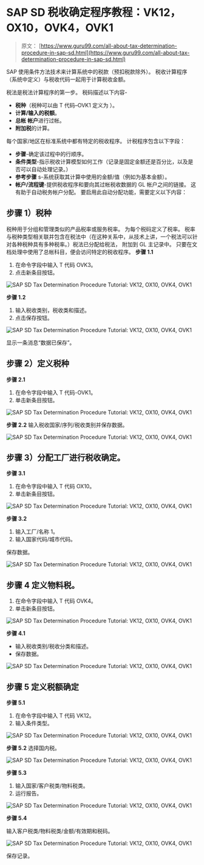 # SAP SD 税收确定程序教程：VK12，OX10，OVK4，OVK1

> 原文： [https://www.guru99.com/all-about-tax-determination-procedure-in-sap-sd.html](https://www.guru99.com/all-about-tax-determination-procedure-in-sap-sd.html)

SAP 使用条件方法技术来计算系统中的税款（预扣税款除外）。 税收计算程序（系统中定义）与税收代码一起用于计算税收金额。

税法是税法计算程序的第一步。 税码描述以下内容-

*   **税种**（税种可以由 T 代码–OVK1 定义为  ）。
*   **计算/输入的税额**。
*   **总帐** **帐户**进行过帐。
*   **附加税**的计算。

每个国家/地区在标准系统中都有特定的税收程序。 计税程序包含以下字段：

*   **步骤**-确定该过程中的行顺序。
*   **条件类型**-指示税收计算模型如何工作（记录是固定金额还是百分比，以及是否可以自动处理记录。）
*   **参考步骤** s-系统获取其计算中使用的金额/值（例如为基本金额）。
*   **帐户/流程键**-提供税收程序和要向其过帐税收数据的 GL 帐户之间的链接。 这有助于自动税务帐户分配。 要启用此自动分配功能，需要定义以下内容：

## 步骤 1）税种

税种用于分组和管理类似的产品税率或服务税率。 为每个税码定义了税率。 税率与税种类型相关联并包含在税法中（在这种关系中，从技术上讲，一个税法可以针对各种税种具有多种税率。）税法已分配给税法， 附加到 GL 主记录中。 只要在文档处理中使用了总帐科目，便会访问特定的税收程序。 **步骤 1.1**

1.  在命令字段中输入 T 代码 OVK3。
2.  点击新条目按钮。

![SAP SD Tax Determination Procedure Tutorial: VK12, OX10, OVK4, OVK1](img/53e3bc360fd60728374a59cbbaf6cadc.png)

**步骤 1.2**

1.  输入税收类别，税收类和描述。
2.  点击保存按钮。

![SAP SD Tax Determination Procedure Tutorial: VK12, OX10, OVK4, OVK1](img/9e776675533261c365919507c2919c39.png)

显示一条消息“数据已保存”。

## 步骤 2）定义税种

**步骤 2.1**

1.  在命令字段中输入 T 代码-OVK1。
2.  单击新条目按钮。

![SAP SD Tax Determination Procedure Tutorial: VK12, OX10, OVK4, OVK1](img/a3307306f359e700d039241af7b9efb9.png)

**步骤 2.2** 输入税收国家/序列/税收类别并保存数据。

![SAP SD Tax Determination Procedure Tutorial: VK12, OX10, OVK4, OVK1](img/761821e274f3ea167b745a1d92d8cba3.png)

## 步骤 3）分配工厂进行税收确定。

**步骤 3.1**

1.  在命令字段中输入 T 代码 OX10。
2.  单击新条目按钮。

![SAP SD Tax Determination Procedure Tutorial: VK12, OX10, OVK4, OVK1](img/7442aec9e3a121506aaec04158000b17.png)

**步骤 3.2**

1.  输入工厂/名称 1。
2.  输入国家代码/城市代码。

保存数据。

![SAP SD Tax Determination Procedure Tutorial: VK12, OX10, OVK4, OVK1](img/b5f01742dfadc01777da5c062cd3f17a.png)

## 步骤 4 定义物料税。

1.  在命令字段中输入 T 代码 OVK4。
2.  单击新条目按钮。

![SAP SD Tax Determination Procedure Tutorial: VK12, OX10, OVK4, OVK1](img/477c16d731923cf04aff2952dcff255a.png)

**步骤 4.1**

*   输入税收类别/税收分类和描述。
*   保存数据。

![SAP SD Tax Determination Procedure Tutorial: VK12, OX10, OVK4, OVK1](img/907eee7171fbb1d23dc082cbce23e4b5.png)

## **步骤 5** **定义税额确定**

**步骤 5.1**

1.  在命令字段中输入 T 代码 VK12。
2.  输入条件类型。

![SAP SD Tax Determination Procedure Tutorial: VK12, OX10, OVK4, OVK1](img/28d67c22373259f6bb365b2590aa6f44.png)

**步骤 5.2** 选择国内税。

![SAP SD Tax Determination Procedure Tutorial: VK12, OX10, OVK4, OVK1](img/6085b99c1ecd4d8ac889744e782b2d3b.png)

**步骤 5.3**

1.  输入国家/客户税类/物料税类。
2.  运行报告。

![SAP SD Tax Determination Procedure Tutorial: VK12, OX10, OVK4, OVK1](img/c79c3d5dea924430a8dfd7e38d1dd673.png)

**步骤 5.4**

输入客户税类/物料税类/金额/有效期和税码。

![SAP SD Tax Determination Procedure Tutorial: VK12, OX10, OVK4, OVK1](img/4eb564c43e3a35356e78fc9369507aea.png)

保存记录。